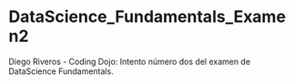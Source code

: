 # DataScience_Fundamentals_Examen2
Diego Riveros - Coding Dojo: Intento número dos del examen de DataScience Fundamentals.

